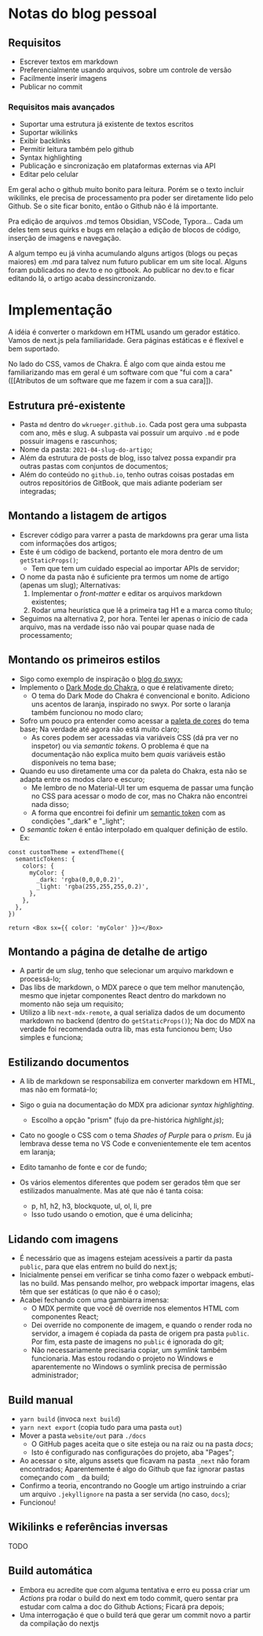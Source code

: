 # Notas do blog pessoal

## Requisitos
- Escrever textos em markdown
- Preferencialmente usando arquivos, sobre um controle de versão
- Facilmente inserir imagens
- Publicar no commit

### Requisitos mais avançados
 - Suportar uma estrutura já existente de textos escritos
 - Suportar wikilinks
 - Exibir backlinks
 - Permitir leitura também pelo github
 - Syntax highlighting
 - Publicação e sincronização em plataformas externas via API
 - Editar pelo celular

Em geral acho o github muito bonito para leitura. Porém se o texto incluir wikilinks, ele precisa de processamento pra poder ser diretamente lido pelo Github. Se o site ficar bonito, então o Github não é lá importante.

Pra edição de arquivos .md temos Obsidian, VSCode, Typora... Cada um deles tem seus quirks e bugs em relação a edição de blocos de código, inserção de imagens e navegação.

A algum tempo eu já vinha acumulando alguns artigos (blogs ou peças maiores) em .md para talvez num futuro publicar em um site local. Alguns foram publicados no dev.to e no gitbook. Ao publicar no dev.to e ficar editando lá, o artigo acaba dessincronizando.

# Implementação

A idéia é converter o markdown em HTML usando um gerador estático. Vamos de next.js pela familiaridade. Gera páginas estáticas e é flexível e bem suportado.

No lado do CSS, vamos de Chakra. É algo com que ainda estou me familiarizando mas em geral é um software com que "fui com a cara" ([[Atributos de um software que me fazem ir com a sua cara]]).

## Estrutura pré-existente

- Pasta `md` dentro do `wkrueger.github.io`. Cada post gera uma subpasta com ano, mês e slug. A subpasta vai possuir um arquivo `.md` e pode possuir imagens e rascunhos;
- Nome da pasta: `2021-04-slug-do-artigo`;
- Além da estrutura de posts de blog, isso talvez possa expandir pra outras pastas com conjuntos de documentos;
- Além do conteúdo no `github.io`, tenho outras coisas postadas em outros repositórios de GitBook, que mais adiante poderiam ser integradas;

## Montando a listagem de artigos

- Escrever código para varrer a pasta de markdowns pra gerar uma lista com informações dos artigos;
- Este é um código de backend, portanto ele mora dentro de um `getStaticProps()`;
  - Tem que tem um cuidado especial ao importar APIs de servidor;
- O nome da pasta não é suficiente pra termos um nome de artigo (apenas um slug); Alternativas:
  1. Implementar o _front-matter_ e editar os arquivos markdown existentes;
  2. Rodar uma heurística que lê a primeira tag H1 e a marca como título;
- Seguimos na alternativa 2, por hora. Tentei ler apenas o início de cada arquivo, mas na verdade isso não vai poupar quase nada de processamento;

## Montando os primeiros estilos

- Sigo como exemplo de inspiração o [blog do swyx](https://www.swyx.io/js-third-age);
- Implemento o [Dark Mode do Chakra](https://chakra-ui.com/docs/styled-system/color-mode), o que é relativamente direto;
	- O tema do Dark Mode do Chakra é convencional e bonito. Adiciono uns acentos de laranja, inspirado no swyx. Por sorte o laranja também funcionou no modo claro;
- Sofro um pouco pra entender como acessar a [paleta de cores](https://chakra-ui.com/docs/styled-system/theme) do tema base; Na verdade até agora não está muito claro;
   - As cores podem ser acessadas via variáveis CSS (dá pra ver no inspetor) ou via _semantic tokens_. O problema é que na documentação não explica muito bem _quais_ variáveis estão disponíveis no tema base;
 - Quando eu uso diretamente uma cor da paleta do Chakra, esta não se adapta entre os modos claro e escuro;
   - Me lembro de no Material-UI ter um esquema de passar uma função no CSS para acessar o modo de cor, mas no Chakra não encontrei nada disso;
   - A forma que encontrei foi definir um [semantic token](https://chakra-ui.com/docs/styled-system/semantic-tokens) com as condições "_dark" e "_light";
 - O _semantic token_ é então interpolado em qualquer definição de estilo. Ex:

```tsx
const customTheme = extendTheme({
  semanticTokens: {
    colors: {
      myColor: {
        _dark: 'rgba(0,0,0,0.2)',
        _light: 'rgba(255,255,255,0.2)',
      },
    },
  },
})

return <Box sx={{ color: 'myColor' }}></Box>
```

## Montando a página de detalhe de artigo

 - A partir de um _slug_, tenho que selecionar um arquivo markdown e processá-lo;
 - Das libs de markdown, o MDX parece o que tem melhor manutenção, mesmo que injetar componentes React dentro do markdown no momento não seja um requisito;
 - Utilizo a lib `next-mdx-remote`, a qual serializa dados de um documento markdown no backend (dentro do `getStaticProps()`); Na doc do MDX na verdade foi recomendada outra lib, mas esta funcionou bem; Uso simples e funciona;

## Estilizando documentos

  - A lib de markdown se responsabiliza em converter markdown em HTML, mas não em formatá-lo;
  - Sigo o guia na documentação do MDX pra adicionar _syntax highlighting_.
	  - Escolho a opção "prism" (fujo da pre-histórica _highlight.js_);

  - Cato no google o CSS com o tema _Shades of Purple_ para o _prism_. Eu já lembrava desse tema no VS Code e convenientemente ele tem acentos em laranja;
  - Edito tamanho de fonte e cor de fundo;
  - Os vários elementos diferentes que podem ser gerados têm que ser estilizados manualmente. Mas até que não é tanta coisa:
    - p, h1, h2, h3, blockquote, ul, ol, li, pre
    - Isso tudo usando o emotion, que é uma delicinha;


## Lidando com imagens

  - É necessário que as imagens estejam acessíveis a partir da pasta `public`, para que elas entrem no build do next.js;
  - Inicialmente pensei em verificar se tinha como fazer o webpack embutí-las no build. Mas pensando melhor, pro webpack importar imagens, elas têm que ser estáticas (o que não é o caso);
  - Acabei fechando com uma gambiarra imensa:
    - O MDX permite que você dê override nos elementos HTML com componentes React;
    - Dei override no componente de imagem, e quando o render roda no servidor, a imagem é copiada da pasta de origem pra pasta `public`. Por fim, esta paste de imagens no `public` é ignorada do git;
    - Não necessariamente precisaria copiar, um _symlink_ também funcionaria. Mas estou rodando o projeto no Windows e aparentemente no Windows o symlink precisa de permissão administrador;

## Build manual

  - `yarn build` (invoca `next build`)
  - `yarn next export` (copia tudo para uma pasta `out`)
  - Mover a pasta `website/out` para `./docs`
    - O GitHub pages aceita que o site esteja ou na raiz ou na pasta _docs_;
    - Isto é configurado nas configurações do projeto, aba "Pages";
  - Ao acessar o site, alguns assets que ficavam na pasta `_next` não foram encontrados; Aparentemente é algo do Github que faz ignorar pastas começando com `_` da build;
  - Confirmo a teoria, encontrando no Google um artigo instruindo a criar um arquivo `.jekyllignore` na pasta a ser servida (no caso, `docs`);
  - Funcionou!

## Wikilinks e referências inversas

TODO

## Build automática

  - Embora eu acredite que com alguma tentativa e erro eu possa criar um _Actions_ pra rodar o build do next em todo commit, quero sentar pra estudar com calma a doc do Github Actions; Ficará pra depois;
  - Uma interrogação é que o build terá que gerar um commit novo a partir da compilação do nextjs
